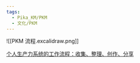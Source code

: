 ```yaml
---
tags:
  - Pika_KM/PKM
  - 文化/PKM
---
```

![[PKM 流程.excalidraw.png]]

[个人生产力系统的工作流程：收集、整理、创作、分享](https://www.bilibili.com/video/BV19y4y1Z7Qr/ "个人生产力系统的工作流程：收集、整理、创作、分享")

